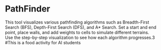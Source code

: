 # PathFinder
This tool visualizes various pathfinding algorithms such as Breadth-First Search (BFS), Depth-First Search (DFS), and A* Search. Set a start and end point, place walls, and add weights to cells to simulate different terrains. Use the step-by-step visualization to see how each algorithm progresses.3
#This is a food activity for AI students
